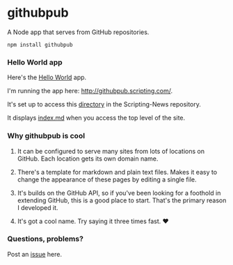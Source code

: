 # githubpub

A Node app that serves from GitHub repositories.

`npm install githubpub`

### Hello World app

Here's the <a href="https://gist.github.com/scripting/75e27f5227be29afe6f76cd55961d95d">Hello World</a> app.

I'm running the app here: http://githubpub.scripting.com/.

It's set up to access this <a href="https://github.com/scripting/Scripting-News/tree/master/githubpub">directory</a> in the Scripting-News repository. 

It displays <a href="https://github.com/scripting/Scripting-News/blob/master/githubpub/index.md">index.md</a> when you access the top level of the site.

### Why githubpub is cool

1. It can be configured to serve many sites from lots of locations on GitHub. Each location gets its own domain name. 

2. There's a template for markdown and plain text files. Makes it easy to change the appearance of these pages by editing a single file.

3. It's builds on the GitHub API, so if you've been looking for a foothold in extending GitHub, this is a good place to start. That's the primary reason I developed it.

4. It's got a cool name. Try saying it three times fast. :heart:

### Questions, problems?

Post an <a href="https://github.com/scripting/githubpub/issues">issue</a> here. 

